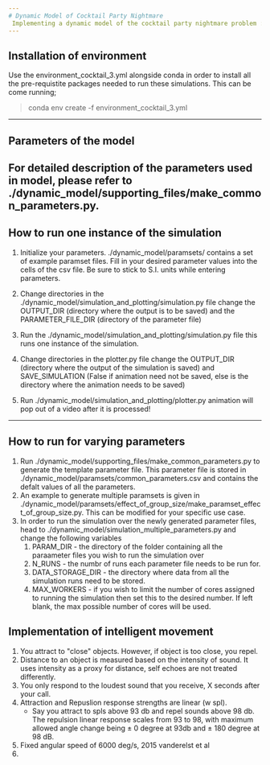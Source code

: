 ```yaml
---
# Dynamic Model of Cocktail Party Nightmare
 Implementing a dynamic model of the cocktail party nightmare problem :)
---
```


## Installation of environment

Use the environment_cocktail_3.yml alongside conda in order to install all the pre-requistite packages needed to run these simulations. This can be come running;
> conda env create -f environment_cocktail_3.yml

---
## Parameters of the model 
For detailed description of the parameters used in model, please refer to ./dynamic_model/supporting_files/make_common_parameters.py.
---

## How to run one instance of the simulation
1. Initialize your parameters.
    ./dynamic_model/paramsets/ contains a set of example paramset files. Fill in your desired parameter values into the cells of the csv file. Be sure to stick to S.I. units while entering parameters. 

2. Change directories in the ./dynamic_model/simulation_and_plotting/simulation.py file
    change the OUTPUT_DIR (directory where the output is to be saved) and the PARAMETER_FILE_DIR (directory of the parameter file)

3. Run the ./dynamic_model/simulation_and_plotting/simulation.py file
    this runs one instance of the simulation. 

4. Change directories in the plotter.py file
    change the OUTPUT_DIR (directory where the output of the simulation is saved) and SAVE_SIMULATION (False if animation need not be saved, else is the directory where the animation needs to be saved)

5. Run ./dynamic_model/simulation_and_plotting/plotter.py 
    animation will pop out of a video after it is processed!
---

## How to run for varying parameters
1. Run ./dynamic_model/supporting_files/make_common_parameters.py to generate the template parameter file. This parameter file is stored in ./dynamic_model/paramsets/common_parameters.csv and contains the defalt values of all the parameters.
2. An example to generate multiple paramsets is given in ./dynamic_model/paramsets/effect_of_group_size/make_paramset_effect_of_group_size.py. This can be modified for your specific use case.
3. In order to run the simulation over the newly generated parameter files, head to ./dynamic_model/simulation_multiple_parameters.py and change the following variables
    1. PARAM_DIR - the directory of the folder containing all the paraameter files you wish to run the simulation over
    2. N_RUNS - the numbr of runs each parameter file needs to be run for.
    3. DATA_STORAGE_DIR - the directory where data from all the simulation runs need to be stored. 
    4. MAX_WORKERS - if you wish to limit the number of cores assigned to running the simulation then set this to the desired number. If left blank, the max possible number of cores will be used.

## Implementation of intelligent movement 

1. You attract to "close" objects. However, if object is too close, you repel. 
2. Distance to an object is measured based on the intensity of sound. It uses intensity as a proxy for distance, self echoes are not treated differently. 
3. You only respond to the loudest sound that you receive, X seconds after your call. 
4. Attraction and Repuslion response strengths are linear (w spl). 
    - Say you attract to spls above 93 db and repel sounds above 98 db. The repulsion linear response scales from 93 to 98, with maximum allowed angle change being $\pm$ 0 degree at 93db and $\pm$ 180 degree at 98 dB.
5. Fixed angular speed of 6000 deg/s, 2015 vanderelst et al
6. 